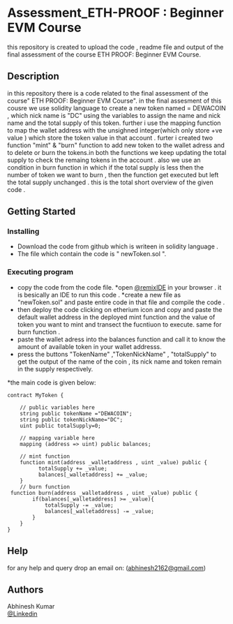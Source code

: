 # Assessment_ETH-PROOF : Beginner EVM Course

this repository is created to upload the code , readme file and output of the final assessment of the course ETH PROOF: Beginner EVM Course.
## Description

in this repository there is a code related to the final assessment of the course" ETH PROOF: Beginner EVM Course". in the final assesment of this cousre we use solidity language to create a new token named = DEWACOIN , which nick name is "DC"  using the variables to assign the name and nick name and the total supply of this token. further i use the mapping function to map the wallet address with the unsighned integer(which only store +ve value ) which store the token value in that account . furter i created two function "mint" & "burn" function to add new token to the wallet adress and to delete or burn the tokens.in both the functions we  keep updating the total supply to check the remaing tokens in the account . also we use an condition in burn function in which if the total supply is less then the number of token we want to burn , then the function get executed but left the total supply unchanged . 
this is the total short overview of the given code . 

## Getting Started

### Installing

* Download the code from github which is writeen in solidity language .
* The file which contain the code is " newToken.sol ".

### Executing program

* copy the code from the code file.
*open [@remixIDE](https://remix.ethereum.org/) in your browser . it is besically an IDE to run this code .
*create a new file as "newToken.sol" and paste entire code in that file and compile the code . 
* then deploy the code clicking on etherium icon and copy and paste the default wallet address in the deployed mint function and the value of token you want to mint and transect the fucntiuon to execute.
same for burn function .
* paste the wallet adress into the balances function and call it to know the amount of available token in your wallet addresss.
* press the buttons "TokenName" ,"TokenNickName" , "totalSupply" to get the output of the name of the coin , its nick name and token remain in the supply respectively.

*the main code is given below:
```
contract MyToken {

    // public variables here
    string public tokenName ="DEWACOIN";
    string public tokenNickName="DC";
    uint public totalSupply=0;

    // mapping variable here
    mapping (address => uint) public balances;

    // mint function
    function mint(address _walletaddress , uint _value) public {
          totalSupply += _value;
          balances[_walletaddress] += _value;
    }
    // burn function
 function burn(address _walletaddress , uint _value) public {
        if(balances[_walletaddress] >= _value){
            totalSupply -= _value;
            balances[_walletaddress] -= _value;
        }
    }
}
```

## Help
for any help and query drop an email on:
(abhinesh2162@gmail.com)


## Authors

Abhinesh Kumar  
[@Linkedin](https://www.linkedin.com/in/kumarabhinesh/)
